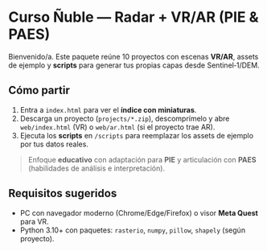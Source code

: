 # Curso Ñuble — Radar + VR/AR (PIE & PAES)

Bienvenido/a. Este paquete reúne 10 proyectos con escenas **VR/AR**, assets de ejemplo y **scripts** para generar tus propias capas desde Sentinel‑1/DEM.

## Cómo partir
1. Entra a `index.html` para ver el **índice con miniaturas**.
2. Descarga un proyecto (`projects/*.zip`), descomprímelo y abre `web/index.html` (VR) o `web/ar.html` (si el proyecto trae AR).
3. Ejecuta los **scripts** en `/scripts` para reemplazar los assets de ejemplo por tus datos reales.

> Enfoque **educativo** con adaptación para **PIE** y articulación con **PAES** (habilidades de análisis e interpretación).

## Requisitos sugeridos
- PC con navegador moderno (Chrome/Edge/Firefox) o visor **Meta Quest** para VR.
- Python 3.10+ con paquetes: `rasterio`, `numpy`, `pillow`, `shapely` (según proyecto).
